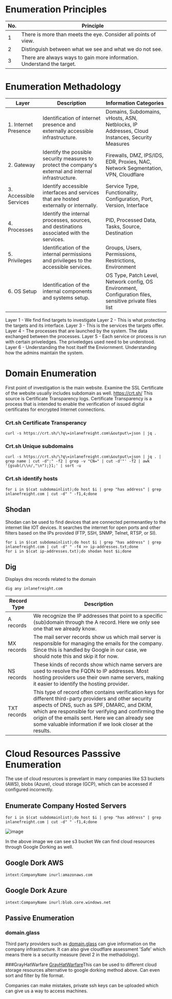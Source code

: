 # Enumeration Principles

| No. | Principle                                                   |
|-----|-------------------------------------------------------------|
| 1   | There is more than meets the eye. Consider all points of view. |
| 2   | Distinguish between what we see and what we do not see.     |
| 3   | There are always ways to gain more information. Understand the target. |

# Enumeration Methadology

| Layer               | Description                                                                 | Information Categories                                                                 |
|---------------------|-----------------------------------------------------------------------------|---------------------------------------------------------------------------------------|
| 1. Internet Presence| Identification of internet presence and externally accessible infrastructure.| Domains, Subdomains, vHosts, ASN, Netblocks, IP Addresses, Cloud Instances, Security Measures |
| 2. Gateway          | Identify the possible security measures to protect the company's external and internal infrastructure. | Firewalls, DMZ, IPS/IDS, EDR, Proxies, NAC, Network Segmentation, VPN, Cloudflare     |
| 3. Accessible Services | Identify accessible interfaces and services that are hosted externally or internally. | Service Type, Functionality, Configuration, Port, Version, Interface                  |
| 4. Processes        | Identify the internal processes, sources, and destinations associated with the services. | PID, Processed Data, Tasks, Source, Destination                                       |
| 5. Privileges       | Identification of the internal permissions and privileges to the accessible services. | Groups, Users, Permissions, Restrictions, Environment                                 |
| 6. OS Setup         | Identification of the internal components and systems setup.                | OS Type, Patch Level, Network config, OS Environment, Configuration files, sensitive private files list |

Layer 1 - We find find targets to investigate
Layer 2 - This is what protecting the targets and its interface.
Layer 3 - This is the services the targets offer.
Layer 4 - The processes that are launched by the system. The data exchanged between the processes.
Layer 5 - Each service or process is run with certain priveledges. The priveledges used need to be understood.
Layer 6 - Understanding the host itself the Enviornment. Understanding how the admins maintain the system.

# Domain Enumeration

First point of investigation is the main website. Examine the SSL Certificate of the website usually includes subdomain as well. https://crt.sh/ This source is Certificate Transparency logs. Certificate Transparency is a process that is intended to enable the verification of issued digital certificates for encrypted Internet connections. 
 
### Crt.sh Certificate Transperancy
```
curl -s https://crt.sh/\?q\=inlanefreight.com\&output\=json | jq .
```
### Crt.sh Unique subdomains 
```
curl -s https://crt.sh/\?q\=inlanefreight.com\&output\=json | jq . | grep name | cut -d":" -f2 | grep -v "CN=" | cut -d'"' -f2 | awk '{gsub(/\\n/,"\n");}1;' | sort -u
```
### Crt.sh identify hosts
```
for i in $(cat subdomainlist);do host $i | grep "has address" | grep inlanefreight.com | cut -d" " -f1,4;done
```
## Shodan

Shodan can be used to find devices that are connected permenantley to the internet like IOT devices. It searches the internet for open ports and other filters based on the IPs provided (FTP, SSH, SNMP, Telnet, RTSP, or SI).

```
for i in $(cat subdomainlist);do host $i | grep "has address" | grep inlanefreight.com | cut -d" " -f4 >> ip-addresses.txt;done
for i in $(cat ip-addresses.txt);do shodan host $i;done
```
## Dig

Displays dns records related to the domain 
```
dig any inlanefreight.com
```
| Record Type | Description                                                                                                                      |
|-------------|----------------------------------------------------------------------------------------------------------------------------------|
| A records   | We recognize the IP addresses that point to a specific (sub)domain through the A record. Here we only see one that we already know. |
| MX records  | The mail server records show us which mail server is responsible for managing the emails for the company. Since this is handled by Google in our case, we should note this and skip it for now. |
| NS records  | These kinds of records show which name servers are used to resolve the FQDN to IP addresses. Most hosting providers use their own name servers, making it easier to identify the hosting provider. |
| TXT records | This type of record often contains verification keys for different third-party providers and other security aspects of DNS, such as SPF, DMARC, and DKIM, which are responsible for verifying and confirming the origin of the emails sent. Here we can already see some valuable information if we look closer at the results. |

# Cloud Resources Passsive Enumeration

The use of cloud resources is prevelant in many companies like S3 buckets (AWS), blobs (Azure), cloud storage (GCP), which can be accessed if configured incorrectly.

##  Enumerate Company Hosted Servers
```
for i in $(cat subdomainlist);do host $i | grep "has address" | grep inlanefreight.com | cut -d" " -f1,4;done
```
![image](https://github.com/user-attachments/assets/22f50da7-5dea-493a-997f-b2757e7f7120)

In the above image we can see s3 bucket We can find cloud resources through Google Dorking as well.

## Google Dork AWS
```
intext:CompanyName inurl:amazonaws.com
```
## Google Dork Azure
```
intext:CompanyName inurl:blob.core.windows.net
```
## Passive Enumeration

### domain.glass
Third party providers such as [domain.glass](https://domain.glass/) can give information on the company infrastructure. It can also give cloudflare assessment 'Safe' which means there is a security measure (level 2 in the methadology).

###GrayHatWarfare
[GrayHatWarfare](https://buckets.grayhatwarfare.com/)This can be used to different cloud storage resources alternative to google dorking method above. Can even sort and filter by file format.

Companies can make mistakes, private ssh keys can be uploaded which can give us a way to access machines.
